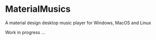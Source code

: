 # MaterialMusics
A material design desktop music player for Windows, MacOS and Linux


Work in progress ...
